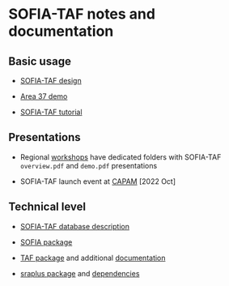 # SOFIA-TAF notes and documentation

## Basic usage

* [SOFIA-TAF design](https://arni-magnusson.github.io/pdf/2022-sofia-taf.pdf)

* [Area 37 demo](https://github.com/sofia-taf/2022Area37Demo)

* [SOFIA-TAF tutorial](sofia_taf_tutorial.md)

## Presentations

* Regional [workshops](presentations) have dedicated folders with SOFIA-TAF
  `overview.pdf` and `demo.pdf` presentations

* SOFIA-TAF launch event at [CAPAM](presentations/capam/open_reproducible.pdf)
  [2022 Oct]

## Technical level

* [SOFIA-TAF database description](Sofia_Tsaf_Database.pdf)

* [SOFIA package](https://github.com/sofia-taf/SOFIA)

* [TAF package](https://github.com/ices-tools-prod/TAF) and additional
  [documentation](https://github.com/ices-taf/doc)

* [sraplus package](https://github.com/DanOvando/sraplus) and
  [dependencies](sraplus_dependencies.md)
